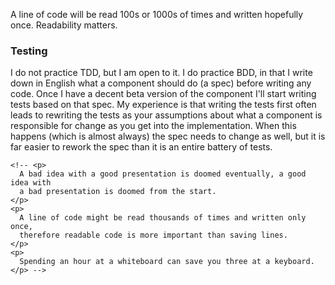A line of code will be read 100s or 1000s of times and written hopefully once. Readability matters.

### Testing

I do not practice TDD, but I am open to it. I do practice BDD, in that I write down in English what a component should do (a spec) before writing any code. Once I have a decent beta version of the component I'll start writing tests based on that spec. My experience is that writing the tests first often leads to rewriting the tests as your assumptions about what a component is responsible for change as you get into the implementation. When this happens (which is almost always) the spec needs to change as well, but it is far easier to rework the spec than it is an entire battery of tests.

    <!-- <p>
      A bad idea with a good presentation is doomed eventually, a good idea with
      a bad presentation is doomed from the start.
    </p>
    <p>
      A line of code might be read thousands of times and written only once,
      therefore readable code is more important than saving lines.
    </p>
    <p>
      Spending an hour at a whiteboard can save you three at a keyboard.
    </p> -->

